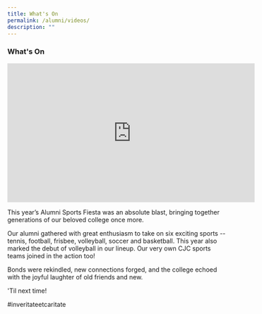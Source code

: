 ```yaml
---
title: What's On
permalink: /alumni/videos/
description: ""
---
```

### **What's On**

<iframe allowfullscreen="" allow="accelerometer; autoplay; clipboard-write; encrypted-media; gyroscope; picture-in-picture; web-share" frameborder="0" title="YouTube video player" src="https://www.youtube.com/embed/wRZg6G2UIxY?si=8WcV3WRQ1CJz8BBK" height="315" width="560"></iframe>

This year’s Alumni Sports Fiesta was an absolute blast, bringing together generations of our beloved college once more. 

Our alumni gathered with great enthusiasm to take on six exciting sports -- tennis, football, frisbee, volleyball, soccer and basketball. This year also marked the debut of volleyball in our lineup. Our very own CJC sports teams joined in the action too! 

Bonds were rekindled, new connections forged, and the college echoed with the joyful laughter of old friends and new.

'Til next time!

#inveritateetcaritate